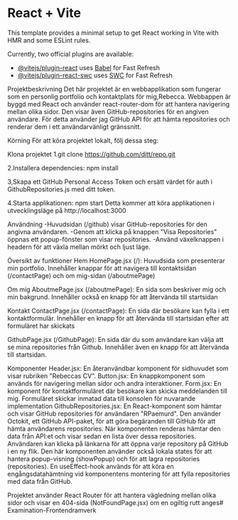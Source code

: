 # React + Vite

This template provides a minimal setup to get React working in Vite with HMR and some ESLint rules.

Currently, two official plugins are available:

- [@vitejs/plugin-react](https://github.com/vitejs/vite-plugin-react/blob/main/packages/plugin-react/README.md) uses [Babel](https://babeljs.io/) for Fast Refresh
- [@vitejs/plugin-react-swc](https://github.com/vitejs/vite-plugin-react-swc) uses [SWC](https://swc.rs/) for Fast Refresh



Projektbeskrivning
Det här projektet är en webbapplikation som fungerar som en personlig portfolio och kontaktplats för mig,Rebecca. Webbappen är byggd med React och använder react-router-dom för att hantera navigering mellan olika sidor. Den visar även GitHub-repositories för en angiven användare. För detta använder jag GitHub API för att hämta repositories och renderar dem i ett användarvänligt gränssnitt.

Körning
För att köra projektet lokalt, följ dessa steg:

Klona projektet
1.git clone https://github.com/ditt/repo.git

2.Installera dependencies: npm install

3,Skapa ett GitHub Personal Access Token och ersätt värdet för auth i GithubRepositories.js med ditt token.

4.Starta applikationen: npm start
Detta kommer att köra applikationen i utvecklingsläge på http://localhost:3000

Användning
-Huvudsidan (/github) visar GitHub-repositories för den angivna användaren.
-Genom att klicka på knappen "Visa Repositories" öppnas ett popup-fönster som visar repositories.
-Använd växelknappen i headern för att växla mellan mörkt och ljust läge.

Översikt av funktioner
Hem
HomePage.jsx (/): Huvudsida som presenterar min portfolio. Innehåller knappar för att navigera till kontaktsidan (/contactPage) och om mig-sidan (/aboutmePage)

Om mig
AboutmePage.jsx (/aboutmePage): En sida som beskriver mig och min bakgrund. Innehåller också en knapp för att återvända till startsidan

Kontakt
ContactPage.jsx (/contactPage): En sida där besökare kan fylla i ett kontaktformulär. Innehåller en knapp för att återvända till startsidan efter att formuläret har skickats

GithubPage.jsx (/GithubPage): En sida där du som användare kan välja att se mina repositories från Github. Innehåller även en knapp för att återvända till startsidan.


Komponenter
Header.jsx: En återanvändbar komponent för sidhuvudet som visar rubriken "Rebeccas CV".
Button.jsx: En knappkomponent som används för navigering mellan sidor och andra interaktioner.
Form.jsx: En komponent för kontaktformuläret där besökare kan skicka meddelanden till mig. Formuläret skickar inmatad data till konsolen för nuvarande implementation
GithubRepositories.jsx: En React-komponent som hämtar och visar GitHub repositories för användaren "RPaemurd". Den använder Octokit, ett GitHub API-paket, för att göra begäranden till GitHub för att hämta användarens repositories. När komponenten renderas hämtar den data från API:et och visar sedan en lista över dessa repositories.
Användaren kan klicka på länkarna för att öppna varje repository på GitHub i en ny flik.
Den här komponenten använder också lokala states för att hantera popup-visning (showPopup) och för att lagra repositories (repositories). En useEffect-hook används för att köra en engångsdatahämtning vid komponentens montering för att fylla repositories med data från GitHub.

Projektet använder React Router för att hantera vägledning mellan olika sidor och visar en 404-sida (NotFoundPage.jsx) om en ogiltig rutt anges#   E x a m i n a t i o n - F r o n t e n d r a m v e r k 
 
 

